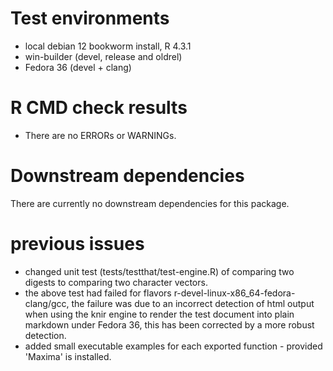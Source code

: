# Test environments
* local debian 12 bookworm install, R 4.3.1
* win-builder (devel, release and oldrel)
* Fedora 36 (devel + clang)

# R CMD check results
* There are no ERRORs or WARNINGs.

# Downstream dependencies
There are currently no downstream dependencies for this package.

# previous issues
* changed unit test (tests/testthat/test-engine.R) of comparing two digests to
  comparing two character vectors.
* the above test had failed for flavors r-devel-linux-x86_64-fedora-clang/gcc,
  the failure was due to an incorrect detection of html output when using the
  knir engine to render the test document into plain markdown under Fedora 36,
  this has been corrected by a more robust detection.
* added small executable examples for each exported function - provided 'Maxima' is installed.
